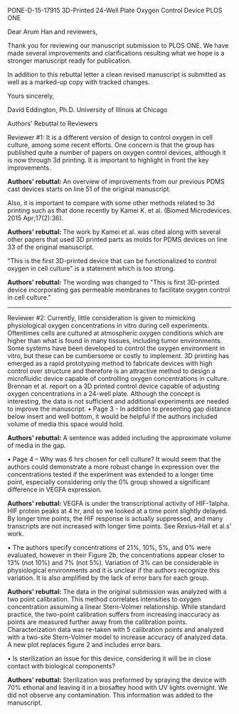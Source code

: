 PONE-D-15-17915
3D-Printed 24-Well Plate Oxygen Control Device
PLOS ONE

Dear Arum Han and reviewers,

Thank you for reviewing our manuscript submission to PLOS ONE. We have made several improvements and clarifications resulting what we hope is a stronger manuscript ready for publication.

In addition to this rebuttal letter a clean revised manuscript is submitted as well as a marked-up copy with tracked changes. 

Yours sincerely, 

David Eddington, Ph.D.
University of Illinois at Chicago

Authors' Rebuttal to Reviewers

Reviewer #1:
It is a different version of design to control oxygen in cell culture, among some recent efforts. One concern is that the group has published quite a number of papers on oxygen control devices, although it is now through 3d printing. It is important to highlight in front the key improvements.

**Authors' rebuttal:** 
An overview of improvements from our previous PDMS cast devices starts on line 51 of the original manuscript.

Also, it is important to compare with some other methods related to 3d printing such as that done recently by Kamei K. et al. (Biomed Microdevices. 2015 Apr;17(2):36). 

**Authors' rebuttal:** 
The work by Kamei et al. was cited along with several other papers that used 3D printed parts as molds for PDMS devices on line 33 of the original manuscript.

"This is the first 3D-printed device that can be functionalized to control oxygen in cell culture" is a statement which is too strong.

**Authors' rebuttal:** 
The wording was changed to "This is first 3D-printed device incorporating gas permeable membranes to facilitate oxygen control in cell culture."

------------------------------

Reviewer #2:
Currently, little consideration is given to mimicking physiological oxygen concentrations in vitro during cell experiments. Oftentimes cells are cultured at atmospheric oxygen conditions which are higher than what is found in many tissues, including tumor environments. Some systems have been developed to control the oxygen environment in vitro, but these can be cumbersome or costly to implement. 3D printing has emerged as a rapid prototyping method to fabricate devices with high control over structure and therefore is an attractive method to design a microfluidic device capable of controlling oxygen concentrations in culture. Brennan et al. report on a 3D printed control device capable of adjusting oxygen concentrations in a 24-well plate. Although the concept is interesting, the data is not sufficient and additional experiments are needed to improve the manuscript. 
•	Page 3 - In addition to presenting gap distance below insert and well bottom, it would be helpful if the authors included volume of media this space would hold. 

**Authors' rebuttal:**
A sentence was added including the approximate volume of media in the gap.

•	Page 4 – Why was 6 hrs chosen for cell culture? It would seem that the authors could demonstrate a more robust change in expression over the concentrations tested if the experiment was extended to a longer time point, especially considering only the 0% group showed a significant difference in VEGFA expression.

**Authors' rebuttal:** 
VEGFA is under the transcriptional activity of HIF-1alpha. HIF protein peaks at 4 hr, and so we looked at a time point slightly delayed. By longer time points, the HIF response is actually suppressed, and many transcripts are not increased with longer time points. See Rexius-Hall et al.s' work.

•	The authors specify concentrations of 21%, 10%, 5%, and 0% were evaluated, however in their Figure 2b, the concentrations appear closer to 13% (not 10%) and 7% (not 5%). Variation of 3% can be considerable in physiological environments and it is unclear if the authors recognize this variation. It is also amplified by the lack of error bars for each group.

**Authors' rebuttal:**
The data in the original submission was analyzed with a two point calibration. This method correlates intensities to oxygen concentration assuming a linear Stern-Volmer relationship. While standard practice, the two-point calibration suffers from increasing inaccuracy as points are measured further away from the calibration points. Characterization data was re-taken with 5 calibration points and analyzed with a two-site Stern-Volmer model to increase accuracy of analyzed data. A new plot replaces figure 2 and includes error bars.

•	Is sterilization an issue for this device, considering it will be in close contact with biological components? 

**Authors' rebuttal:**
Sterilization was preformed by spraying the device with 70% ethonal and leaving it in a biosaftey hood with UV lights overnight. We did not observe any contamination. This information was added to the manuscript. 
